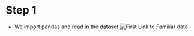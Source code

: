 # Step 1
- We import pandas and read in the dataset
![First Link to Familiar data](/Users/richeyjay/Desktop/Diamonds_ML/venv/Code/GettingStartedWithOurData.png)
